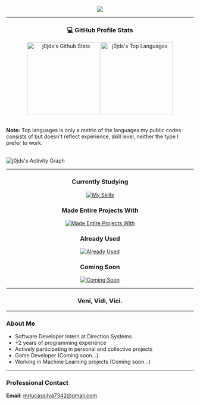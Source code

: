 <p align="center"><img src="https://readme-typing-svg.demolab.com?font=Moderustic&weight=500&size=25&pause=1000&color=5CB3FF&center=true&vCenter=true&width=435&separator=%3C&lines=Full+Stack+Developer%3C%2B2+Years++of+Coding+Experience%3CAlways+Learning%3C;)"/></p>

<hr>

<h3 align="center">💻 GitHub Profile Stats</h3>

<div align="center"> 
 <img alt="j0jds's Github Stats" src="https://github-readme-stats.vercel.app/api?username=j0jds&theme=github_dark&show_icons=true" height="194 px"/>
 <img alt="j0jds's Top Languages" src="https://github-readme-stats.vercel.app/api/top-langs/?username=j0jds&layout=compact&theme=github_dark" height="194 px"/>  
</div>

<br>

  <b>Note:</b> Top languages ​​is only a metric of the languages ​​my public codes consists of but doesn't reflect experience, skill level, neither the type I prefer to work.

<br>

  <img alt="j0jds's Activity Graph" src="https://github-readme-activity-graph.vercel.app/graph?username=j0jds&theme=github-dark" align="center"/>

<br>

<hr>

<div align="center"> 
<h3><b>Currently Studying</b></h3>

[![My Skills](https://skillicons.dev/icons?i=angular,php,ts,mysql,bootstrap,js,scss)](https://skillicons.dev)

<h3><b>Made Entire Projects With</b></h3>

[![Made Entire Projects With](https://skillicons.dev/icons?i=html,js,flask,css,sqlite,python,kotlin,java)](https://skillicons.dev)

<h3><b>Already Used</b></h3>

[![Already Used](https://skillicons.dev/icons?i=arduino,c,tailwind)](https://skillicons.dev)

<h3><b>Coming Soon</b></h3>

[![Coming Soon](https://skillicons.dev/icons?i=cs,laravel,vue,dotnet,ruby,rails,react,spring,mongodb,postgresql)](https://skillicons.dev)
</div>

<hr> 

<h3 align="center">Veni, Vidi, Vici.</h3>

<hr>
  
<h3><b>About Me</b></h3>
<ul>
  <li>Software Developer Intern at Direction Systems</li>
  <li>+2 years of programming experience</li>
  <li>Actively participating in personal and collective projects</li>
  <li>Game Developer (Coming soon...)</li>
  <li>Working in Machine Learning projects (Coming soon...)</li>
</ul>  

<hr>

<h3><b>Professional Contact</b></h3>

<b>Email:</b> [mrlucassilva7342@gmail.com](mailto:mrlucassilva7342@gmail.com)
